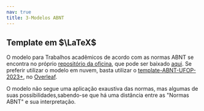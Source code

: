 ```yaml
---
nav: true
title: 3-Modelos ABNT
---
```


## Template em $\LaTeX$

O modelo para Trabalhos acadêmicos de acordo com as normas ABNT se encontra no próprio [repositório da oficina](https://github.com/tonidandel/oficina-latex), que pode ser baixado [aqui](https://github.com/tonidandel/oficina-latex/releases/tag/tcc-latex-decat-ufop-v23.0). Se preferir utilizar o modelo em nuvem, basta utilizar o [template-ABNT-UFOP-2023+](https://www.overleaf.com/latex/templates/template-abnt-decat-ufop-2023-plus/sxknsfbtyxts), no [Overleaf](https://www.overleaf.com/latex/templates/template-abnt-decat-ufop-2022/wyjyfpcqvxsr). 

O modelo não segue uma aplicação exaustiva das normas, mas algumas de suas possibilidades,sabendo-se que há uma distância entre as "Normas ABNT" e sua interpretação.
